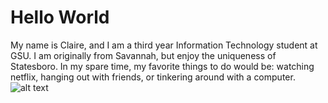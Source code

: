 # Hello World
My name is Claire, and I am a third year Information Technology student at GSU. I am originally from Savannah, but enjoy the uniqueness of  Statesboro. In my spare time, my favorite things to do would be: watching netflix, hanging out with friends, or tinkering around with a computer.
![alt text](https://raw.githubusercontent.com/claireshatto/hello-world/master/claire_profile_pic1.png)

